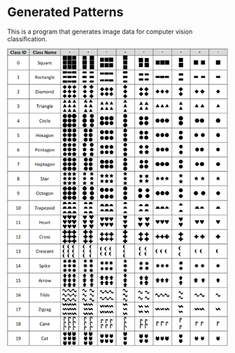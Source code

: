 # Generated Patterns
This is a program that generates image data for computer vision classification. 

![image description](SampleImages/CompleteSampleData.png)
